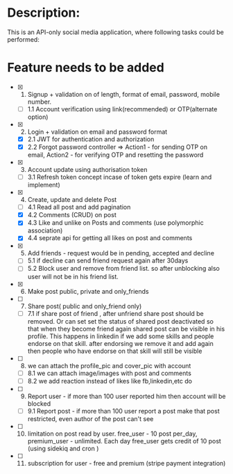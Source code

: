 # Description:
This is an API-only social media application, where following tasks could be performed:
<!--
* User can signup using email, password, name and phone number.

* User can login using email and password.

* Reset the password if forgotten or for safety purposes by getting an email with the otp to update the password.

* User can create, update and delete many posts.

* Users Can comment and like the on the posts.

* Users can like the comments as well.

* Can send friend requests to other users.

* The posts have 3 different privacy levels: only_me, my_friends and everyone.
 -->
# Feature needs to be added 
* [x] 1. Signup +  validation on of length, format of email, password, mobile number.

    * [ ] 1.1 Account verification using link(recommended) or OTP(alternate option)

* [x] 2. Login + validation on email and password format
  * [x] 2.1 JWT for authentication and authorization
  * [x] 2.2 Forgot password controller => Action1 - for sending OTP on email, Action2 - for verifying OTP and resetting the password

* [x] 3. Account update using authorisation token 
  * [ ] 3.1 Refresh token concept incase of token gets expire (learn and implement)
* [x] 4. Create, update and delete Post  
  * [ ] 4.1 Read all post and add pagination  
  * [x] 4.2  Comments (CRUD) on post
  * [x] 4.3 Like and unlike  on Posts and comments (use polymorphic association)
  * [x] 4.4 seprate api for getting all likes on post and comments 
* [x] 5. Add friends - request would be in pending, accepted and decline
  * [ ] 5.1  if decline can send friend request again after 30days
  * [ ] 5.2 Block user and remove from friend list. so after unblocking also user will not be in his friend list.
* [x] 6. Make post public, private and only_friends
* [ ] 7. Share post( public and  only_friend only)
  * [ ] 7.1 if share post of friend , after unfriend share post should be removed. Or can set set the status of shared post deactivated so that when they become friend again shared post can be visible in his profile. This happens in linkedin if we add some skills and people endorse on that skill. after endorsing we remove it and add again then people who have endorse on that skill will still be visible
* [ ] 8. we can attach the profile_pic and cover_pic with account
  * [ ] 8.1 we can attach image/images with post and comments
  * [ ] 8.2 we add reaction instead of likes like fb,linkedin,etc do 
* [ ] 9. Report user - if more than 100 user reported him then account will be blocked

  * [ ] 9.1 Report post - if more than 100 user report a post make that post restricted, even author of the post can't see 
  
* [ ]  10. limitation on post read by user. free_user - 10 post per_day, premium_user - unlimited. Each day free_user gets credit of 10 post (using sidekiq and cron )
* [ ]  11. subscription for user - free and premium (stripe payment integration)
